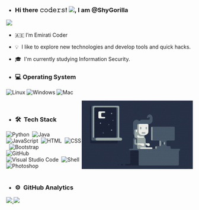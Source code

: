 - ### Hi there 𝚌𝚘𝚍𝚎𝚛𝚜! <img src="https://github.com/TheDudeThatCode/TheDudeThatCode/blob/master/Assets/Hi.gif" width="29px">, I am @ShyGorilla

<img src="https://raw.githubusercontent.com/rodrigograca31/rodrigograca31/master/matrix.svg">


- 🇦🇪 I’m Emirati Coder
- 💡 &nbsp;I like to explore new technologies and develop tools and quick hacks.
- 🎓 &nbsp;I'm currently studying Information Security.

- ### 💻 Operating System

![Linux](https://img.shields.io/badge/-Linux-000000?style=flat&logo=linux&logoColor=FCC624)
![Windows](http://img.shields.io/badge/-Windows-0078D6?style=flat-square&logo=windows&logoColor=ffffff)
![Mac](http://img.shields.io/badge/-Mac-0078D6?style=flat-square&logo=apple&logoColor=ffffff)

<img alt="Night Coding" src="https://raw.githubusercontent.com/AVS1508/AVS1508/master/assets/Night-Coding.gif" align="right"/>
<br>

- ### 🛠 &nbsp;Tech Stack

![Python](https://img.shields.io/badge/-Python-333333?style=flat&logo=python)&nbsp;
![Java](https://img.shields.io/badge/-Java-333333?style=flat&logo=Java&logoColor=FFA518)&nbsp;
![JavaScript](https://img.shields.io/badge/-JavaScript-333333?style=flat&logo=javascript)&nbsp;
![HTML](https://img.shields.io/badge/-HTML-333333?style=flat&logo=HTML5)&nbsp;
![CSS](https://img.shields.io/badge/-CSS-333333?style=flat&logo=CSS3&logoColor=1572B6)&nbsp;
![Bootstrap](https://img.shields.io/badge/-Bootstrap-333333?style=flat&logo=bootstrap&logoColor=563D7C)\
![GitHub](https://img.shields.io/badge/-GitHub-333333?style=flat&logo=github)&nbsp;
![Visual Studio Code](https://img.shields.io/badge/-Visual%20Studio%20Code-333333?style=flat&logo=visual-studio-code&logoColor=007ACC)&nbsp;
![Shell](https://img.shields.io/badge/-Shell-333333?style=flat&logo=shell)&nbsp;
![Photoshop](https://img.shields.io/badge/-Photoshop-333333?style=flat&logo=adobe-photoshop)
<br><br>
- ### ⚙️ &nbsp;GitHub Analytics

<a href="https://github.com/ShyGorilla">
  <img height="140em" src="https://github-readme-stats-eight-theta.vercel.app/api?username=shygorilla&show_icons=true&theme=vue-dark&include_all_commits=true&count_private=true" />&nbsp;<img height="140em" src="https://github-readme-stats-eight-theta.vercel.app/api/top-langs/?username=shygorilla&layout=compact&exclude_lang=java+r&theme=vue-dark" />
</a>

<!---
ShyGorilla/ShyGorilla is a ✨ special ✨ repository because its `README.md` (this file) appears on your GitHub profile.
You can click the Preview link to take a look at your changes.
--->
